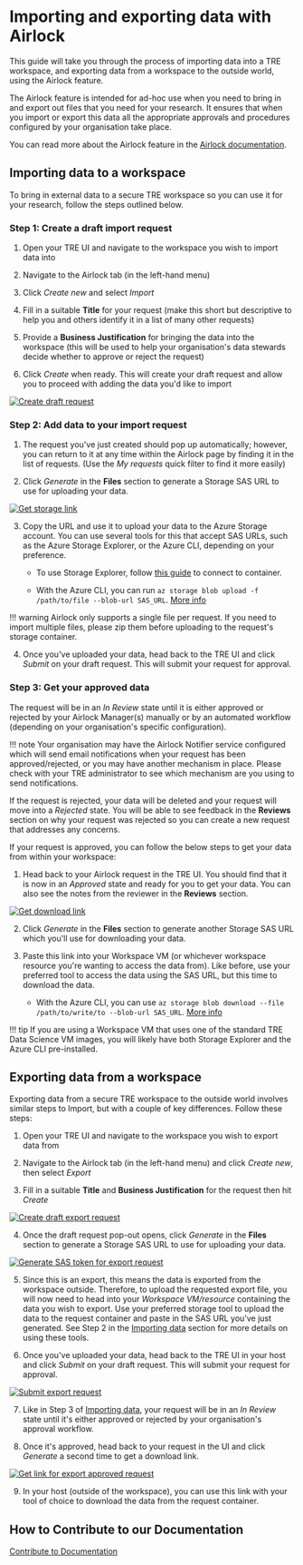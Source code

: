 
# Importing and exporting data with Airlock

This guide will take you through the process of importing data into a TRE workspace, and exporting data from a workspace to the outside world, using the Airlock feature.

The Airlock feature is intended for ad-hoc use when you need to bring in and export out files that you need for your research. It ensures that when you import or export this data all the appropriate approvals and procedures configured by your organisation take place.

You can read more about the Airlock feature in the [Airlock documentation](../../azure-tre-overview/airlock.md).

## Importing data to a workspace

To bring in external data to a secure TRE workspace so you can use it for your research, follow the steps outlined below.

### Step 1: Create a draft import request

1. Open your TRE UI and navigate to the workspace you wish to import data into

1. Navigate to the Airlock tab (in the left-hand menu)

1. Click *Create new* and select *Import*

1. Fill in a suitable **Title** for your request (make this short but descriptive to help you and others identify it in a list of many other requests)

1. Provide a **Business Justification** for bringing the data into the workspace (this will be used to help your organisation's data stewards decide whether to approve or reject the request)

1. Click *Create* when ready. This will create your draft request and allow you to proceed with adding the data you'd like to import


[![Create draft request](../../assets/create-draft-request.png)](../../assets/create-draft-request.png)


### Step 2: Add data to your import request

1. The request you've just created should pop up automatically; however, you can return to it at any time within the Airlock page by finding it in the list of requests. (Use the *My requests* quick filter to find it more easily)

2. Click *Generate* in the **Files** section to generate a Storage SAS URL to use for uploading your data.

[![Get storage link](../../assets/get-request-storage-link.png)](../../assets/get-request-storage-link.png)

3. Copy the URL and use it to upload your data to the Azure Storage account. You can use several tools for this that accept SAS URLs, such as the Azure Storage Explorer, or the Azure CLI, depending on your preference.

   - To use Storage Explorer, follow [this guide](https://learn.microsoft.com/en-us/azure/storage/storage-explorer/vs-azure-tools-storage-manage-with-storage-explorer?tabs=macos#shared-access-signature-sas-url) to connect to container.

   - With the Azure CLI, you can run `az storage blob upload -f /path/to/file --blob-url SAS_URL`. [More info](https://learn.microsoft.com/en-us/cli/azure/storage/blob?view=azure-cli-latest#az-storage-blob-upload)

!!! warning
    Airlock only supports a single file per request. If you need to import multiple files, please zip them before uploading to the request's storage container.

4. Once you've uploaded your data, head back to the TRE UI and click *Submit* on your draft request. This will submit your request for approval.

### Step 3: Get your approved data

The request will be in an *In Review* state until it is either approved or rejected by your Airlock Manager(s) manually or by an automated workflow (depending on your organisation's specific configuration).

!!! note
    Your organisation may have the Airlock Notifier service configured which will send email notifications when your request has been approved/rejected, or you may have another mechanism in place. Please check with your TRE administrator to see which mechanism are you using to send notifications.

If the request is rejected, your data will be deleted and your request will move into a *Rejected* state. You will be able to see feedback in the **Reviews** section on why your request was rejected so you can create a new request that addresses any concerns.

If your request is approved, you can follow the below steps to get your data from within your workspace:

1. Head back to your Airlock request in the TRE UI. You should find that it is now in an *Approved* state and ready for you to get your data. You can also see the notes from the reviewer in the **Reviews** section.

[![Get download link](../../assets/get-request-download-link.png)](../../assets/get-request-download-link.png)

2. Click *Generate* in the **Files** section to generate another Storage SAS URL which you'll use for downloading your data.

3. Paste this link into your Workspace VM (or whichever workspace resource you're wanting to access the data from). Like before, use your preferred tool to access the data using the SAS URL, but this time to download the data.

   - With the Azure CLI, you can use `az storage blob download --file /path/to/write/to --blob-url SAS_URL`. [More info](https://docs.microsoft.com/en-us/cli/azure/storage/blob?view=azure-cli-latest#az-storage-blob-download)

!!! tip
    If you are using a Workspace VM that uses one of the standard TRE Data Science VM images, you will likely have both Storage Explorer and the Azure CLI pre-installed.

## Exporting data from a workspace

Exporting data from a secure TRE workspace to the outside world involves similar steps to Import, but with a couple of key differences. Follow these steps:

1. Open your TRE UI and navigate to the workspace you wish to export data from

2. Navigate to the Airlock tab (in the left-hand menu) and click *Create new*, then select *Export*

3. Fill in a suitable **Title** and **Business Justification** for the request then hit *Create*


[![Create draft export request](../../assets/using-tre/airlock-export-fill-form.png)](../../assets/using-tre/airlock-export-fill-form.png)

4. Once the draft request pop-out opens, click *Generate* in the **Files** section to generate a Storage SAS URL to use for uploading your data.

[![Generate SAS token for export request](../../assets/using-tre/airlock-export-sas.png)](../../assets/using-tre/airlock-export-sas.png)

5. Since this is an export, this means the data is exported from the workspace outside. Therefore, to upload the requested export file, you will now need to head into your *Workspace VM/resource* containing the data you wish to export. Use your preferred storage tool to upload the data to the request container and paste in the SAS URL you've just generated. See Step 2 in the [Importing data](#importing-data-to-a-workspace) section for more details on using these tools.

6. Once you've uploaded your data, head back to the TRE UI in your host and click *Submit* on your draft request. This will submit your request for approval.

[![Submit export request](../../assets/using-tre/airlock-export-submit.png)](../../assets/using-tre/airlock-export-submit.png)

7. Like in Step 3 of [Importing data](#importing-data-to-a-workspace), your request will be in an *In Review* state until it's either approved or rejected by your organisation's approval workflow.

8. Once it's approved, head back to your request in the UI and click *Generate* a second time to get a download link.

[![Get link for export approved request](../../assets/using-tre/airlock-export-sas-after-approval.png)](../../assets/using-tre/airlock-export-sas-after-approval.png)

9. In your host (outside of the workspace), you can use this link with your tool of choice to download the data from the request container.

## How to Contribute to our Documentation
[Contribute to Documentation](https://microsoft.github.io/AzureTRE/coming-soon/)
